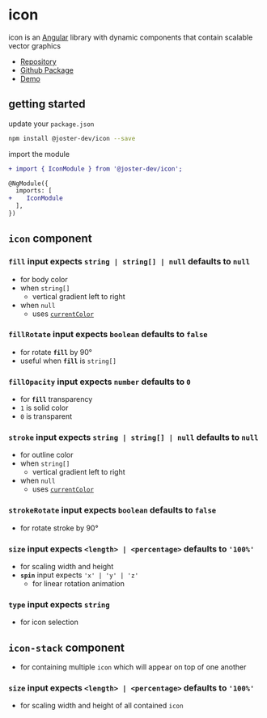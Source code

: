 # icon
icon is an [Angular](https://angular.io/) library with dynamic components that contain scalable vector graphics
- [Repository](https://github.com/joster-dev/icon)
- [Github Package](https://github.com/joster-dev/icon/packages/327210)
- [Demo](https://joster-dev.github.io/icon/)

## getting started
update your `package.json`
```bash
npm install @joster-dev/icon --save
```
import the module
```diff
+ import { IconModule } from '@joster-dev/icon';

@NgModule({
  imports: [
+    IconModule
  ],
})
```

## `icon` component
### **`fill`** input expects `string | string[] | null` defaults to `null`
- for body color
- when `string[]`
  - vertical gradient left to right
- when `null`
  - uses [`currentColor`](https://www.w3.org/wiki/CSS3/Color/currentColor)

### **`fillRotate`** input expects `boolean` defaults to `false`
- for rotate **`fill`** by 90°
- useful when **`fill`** is `string[]`

### **`fillOpacity`** input expects `number` defaults to `0`
- for **`fill`** transparency
- `1` is solid color
- `0` is transparent

### **`stroke`** input expects `string | string[] | null` defaults to `null`
- for outline color
- when `string[]`
  - vertical gradient left to right
- when `null`
  - uses [`currentColor`](https://www.w3.org/wiki/CSS3/Color/currentColor)

### **`strokeRotate`** input expects `boolean` defaults to `false`
- for rotate stroke by 90°

### **`size`** input expects `<length> | <percentage>` defaults to `'100%'`
- for scaling width and height
- **`spin`** input expects `'x' | 'y' | 'z'`
  - for linear rotation animation 

### **`type`** input expects `string`
  - for icon selection

## `icon-stack` component
- for containing multiple `icon` which will appear on top of one another
<!-- *can horizontally and vertically center contained icons* -->

### **`size`** input expects `<length> | <percentage>` defaults to `'100%'`
  - for scaling width and height of all contained `icon`
